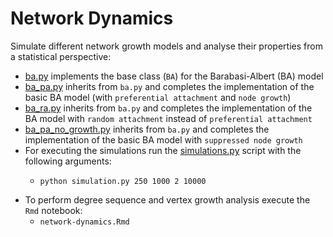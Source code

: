 # Network Dynamics

Simulate different network growth models and analyse their properties from a statistical perspective: 
- [ba.py](./ba.py) implements the base class (`BA`) for the Barabasi-Albert (BA) model
- [ba_pa.py](./ba_pa.py) inherits from `ba.py` and completes the implementation of the basic BA model (with `preferential attachment` and `node growth`)
- [ba_ra.py](./ba_ra.py) inherits from `ba.py` and completes the implementation of the BA model with `random attachment` instead of `preferential attachment`
- [ba_pa_no_growth.py](./ba_pa_no_growth.py) inherits from `ba.py` and completes the implementation of the basic BA model with `suppressed node growth`
- For executing the simulations run the [simulations.py](./simulation.py) script with the following arguments:
    - ```
      python simulation.py 250 1000 2 10000
      ```
- To perform degree sequence and vertex growth analysis execute the `Rmd` notebook:
    - `network-dynamics.Rmd`
